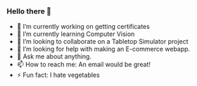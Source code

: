 ### Hello there 👀

- 🔭 I’m currently working on getting certificates
- 🌱 I’m currently learning Computer Vision
- 👯 I’m looking to collaborate on a Tabletop Simulator project
- 🤔 I’m looking for help with making an E-commerce webapp.
- 💬 Ask me about anything.
- 📫 How to reach me: An email would be great!
- ⚡ Fun fact: I hate vegetables
